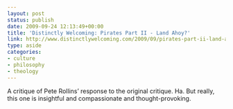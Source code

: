 ```yaml
---
layout: post
status: publish
date: 2009-09-24 12:13:49+00:00
title: 'Distinctly Welcoming: Pirates Part II - Land Ahoy?'
link: http://www.distinctlywelcoming.com/2009/09/pirates-part-ii-land-ahoy.html
type: aside
categories:
- culture
- philosophy
- theology
---
```


A critique of Pete Rollins’ response to the original critique. Ha. But really, this one is insightful and compassionate and thought-provoking.
